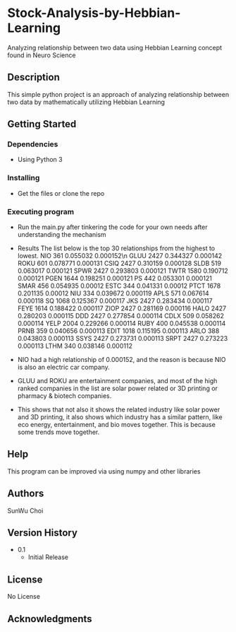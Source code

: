 # Stock-Analysis-by-Hebbian-Learning

Analyzing relationship between two data using Hebbian Learning concept found in Neuro Science

## Description

This simple python project is an approach of analyzing relationship between two data by mathematically utilizing Hebbian Learning

## Getting Started

### Dependencies

* Using Python 3

### Installing

* Get the files or clone the repo

### Executing program

* Run the main.py after tinkering the code for your own needs after understanding the mechanism
* Results
The list below is the top 30 relationships from the highest to lowest.
NIO	361	0.055032	0.000152\n
GLUU	2427	0.344327	0.000142
ROKU	601	0.078771	0.000131
CSIQ	2427	0.310159	0.000128
SLDB	519	0.063017	0.000121
SPWR	2427	0.293803	0.000121
TWTR	1580	0.190712	0.000121
PGEN	1644	0.198251	0.000121
PS	442	0.053301	0.000121
SMAR	456	0.054935	0.00012
ESTC	344	0.041331	0.00012
PTCT	1678	0.201135	0.00012
NIU	334	0.039672	0.000119
APLS	571	0.067614	0.000118
SQ	1068	0.125367	0.000117
JKS	2427	0.283434	0.000117
FEYE	1614	0.188422	0.000117
ZIOP	2427	0.281169	0.000116
HALO	2427	0.280203	0.000115
DDD	2427	0.277854	0.000114
CDLX	509	0.058262	0.000114
YELP	2004	0.229266	0.000114
RUBY	400	0.045538	0.000114
PRNB	359	0.040656	0.000113
EDIT	1018	0.115195	0.000113
ARLO	388	0.043803	0.000113
SSYS	2427	0.273731	0.000113
SRPT	2427	0.273223	0.000113
LTHM	340	0.038146	0.000112

* NIO had a high relationship of 0.000152, and the reason is because NIO is also an electric car company. 
* GLUU and ROKU are entertainment companies, and most of the high ranked companies in the list are solar power related or 3D printing or pharmacy & biotech companies.
* This shows that not also it shows the related industry like solar power and 3D printing, it also shows which industry has a similar pattern, like eco energy, entertainment, and bio moves together. This is because some trends move together.

## Help

This program can be improved via using numpy and other libraries

## Authors

SunWu Choi

## Version History

* 0.1
    * Initial Release

## License

No License

## Acknowledgments

